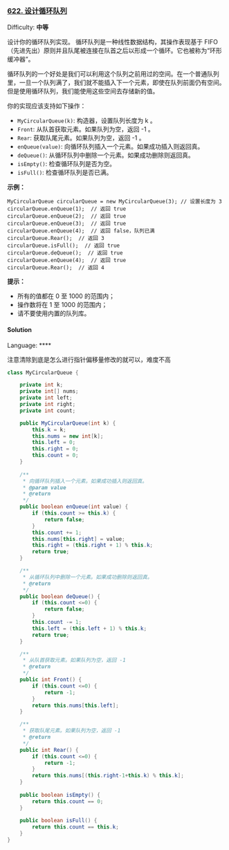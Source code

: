 ### [622\. 设计循环队列](https://leetcode-cn.com/problems/design-circular-queue/)

Difficulty: **中等**


设计你的循环队列实现。 循环队列是一种线性数据结构，其操作表现基于 FIFO（先进先出）原则并且队尾被连接在队首之后以形成一个循环。它也被称为“环形缓冲器”。

循环队列的一个好处是我们可以利用这个队列之前用过的空间。在一个普通队列里，一旦一个队列满了，我们就不能插入下一个元素，即使在队列前面仍有空间。但是使用循环队列，我们能使用这些空间去存储新的值。

你的实现应该支持如下操作：

*   `MyCircularQueue(k)`: 构造器，设置队列长度为 k 。
*   `Front`: 从队首获取元素。如果队列为空，返回 -1 。
*   `Rear`: 获取队尾元素。如果队列为空，返回 -1 。
*   `enQueue(value)`: 向循环队列插入一个元素。如果成功插入则返回真。
*   `deQueue()`: 从循环队列中删除一个元素。如果成功删除则返回真。
*   `isEmpty()`: 检查循环队列是否为空。
*   `isFull()`: 检查循环队列是否已满。

**示例：**

```
MyCircularQueue circularQueue = new MyCircularQueue(3); // 设置长度为 3
circularQueue.enQueue(1);  // 返回 true
circularQueue.enQueue(2);  // 返回 true
circularQueue.enQueue(3);  // 返回 true
circularQueue.enQueue(4);  // 返回 false，队列已满
circularQueue.Rear();  // 返回 3
circularQueue.isFull();  // 返回 true
circularQueue.deQueue();  // 返回 true
circularQueue.enQueue(4);  // 返回 true
circularQueue.Rear();  // 返回 4
```

**提示：**

*   所有的值都在 0 至 1000 的范围内；
*   操作数将在 1 至 1000 的范围内；
*   请不要使用内置的队列库。


#### Solution

Language: ****



注意清除到底是怎么进行指针偏移量修改的就可以，难度不高

```java
class MyCircularQueue {

    private int k;
    private int[] nums;
    private int left;
    private int right;
    private int count;

    public MyCircularQueue(int k) {
        this.k = k;
        this.nums = new int[k];
        this.left = 0;
        this.right = 0;
        this.count = 0;
    }
    
    /**
     * 向循环队列插入一个元素。如果成功插入则返回真。
     * @param value
     * @return
     */
    public boolean enQueue(int value) {
        if (this.count >= this.k) {
            return false;
        }
        this.count += 1;
        this.nums[this.right] = value;
        this.right = (this.right + 1) % this.k;
        return true;
    }

    /**
     * 从循环队列中删除一个元素。如果成功删除则返回真。
     * @return
     */
    public boolean deQueue() {
        if (this.count <=0) {
            return false;
        }
        this.count -= 1;
        this.left = (this.left + 1) % this.k;
        return true;
    }

    /**
     * 从队首获取元素。如果队列为空，返回 -1
     * @return
     */
    public int Front() {
        if (this.count <=0) {
            return -1;
        }
        return this.nums[this.left];
    }

    /**
     * 获取队尾元素。如果队列为空，返回 -1
     * @return
     */
    public int Rear() {
        if (this.count <=0) {
            return -1;
        }
        return this.nums[(this.right-1+this.k) % this.k];
    }
    
    public boolean isEmpty() {
        return this.count == 0;
    }
    
    public boolean isFull() {
        return this.count == this.k;
    }
}
```